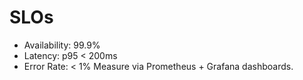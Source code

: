 # SLOs
- Availability: 99.9%
- Latency: p95 < 200ms
- Error Rate: < 1%
Measure via Prometheus + Grafana dashboards.
